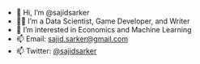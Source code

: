 - 👋 Hi, I’m @sajidsarker
- 👨‍🎓 I’m a Data Scientist, Game Developer, and Writer
- 👀 I’m interested in Economics and Machine Learning
- 📫 Email: sajid.sarker@gmail.com
- 📫 Twitter: [@sajidsarker](https://www.twitter.com/sajidsarker)

<!---
sajidsarker/sajidsarker is a ✨ special ✨ repository because its `README.md` (this file) appears on your GitHub profile.
You can click the Preview link to take a look at your changes.
--->
